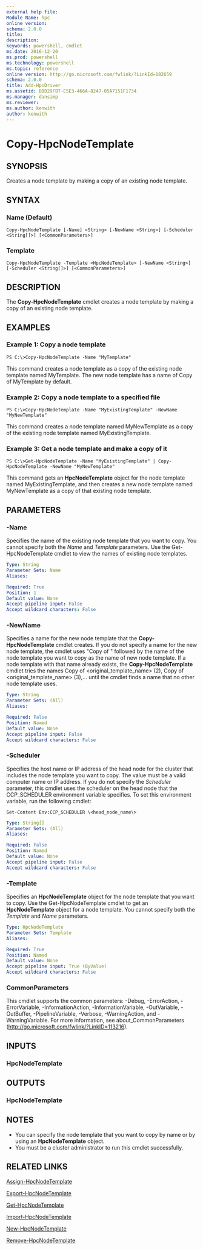```yaml
---
external help file:
Module Name: hpc
online version:
schema: 2.0.0
title:
description:
keywords: powershell, cmdlet
ms.date: 2016-12-20
ms.prod: powershell
ms.technology: powershell
ms.topic: reference
online version: http://go.microsoft.com/fwlink/?LinkId=182659
schema: 2.0.0
title: Add-HpcDriver
ms.assetid: B0D29FB7-E5E3-466A-8247-05A7151F1734
ms.manager: dansimp
ms.reviewer:
ms.author: kenwith
author: kenwith
---
```


# Copy-HpcNodeTemplate

## SYNOPSIS
Creates a node template by making a copy of an existing node template.

## SYNTAX

### Name (Default)
```
Copy-HpcNodeTemplate [-Name] <String> [-NewName <String>] [-Scheduler <String[]>] [<CommonParameters>]
```

### Template
```
Copy-HpcNodeTemplate -Template <HpcNodeTemplate> [-NewName <String>] [-Scheduler <String[]>] [<CommonParameters>]
```

## DESCRIPTION
The **Copy-HpcNodeTemplate** cmdlet creates a node template by making a copy of an existing node template.

## EXAMPLES

### Example 1: Copy a node template
```
PS C:\>Copy-HpcNodeTemplate -Name "MyTemplate"
```

This command creates a node template as a copy of the existing node template named MyTemplate.
The new node template has a name of Copy of MyTemplate by default.

### Example 2: Copy a node template to a specified file
```
PS C:\>Copy-HpcNodeTemplate -Name "MyExistingTemplate" -NewName "MyNewTemplate"
```

This command creates a node template named MyNewTemplate as a copy of the existing node template named MyExistingTemplate.

### Example 3: Get a node template and make a copy of it
```
PS C:\>Get-HpcNodeTemplate -Name "MyExistingTemplate" | Copy-HpcNodeTemplate -NewName "MyNewTemplate"
```

This command gets an **HpcNodeTemplate** object for the node template named MyExistingTemplate, and then creates a new node template named MyNewTemplate as a copy of that existing node template.

## PARAMETERS

### -Name
Specifies the name of the existing node template that you want to copy.
You cannot specify both the *Name* and *Template* parameters.
Use the Get-HpcNodeTemplate cmdlet to view the names of existing node templates.

```yaml
Type: String
Parameter Sets: Name
Aliases:

Required: True
Position: 1
Default value: None
Accept pipeline input: False
Accept wildcard characters: False
```

### -NewName
Specifies a name for the new node template that the **Copy-HpcNodeTemplate** cmdlet creates.
If you do not specify a name for the new node template, the cmdlet uses "Copy of " followed by the name of the node template you want to copy as the name of new node template.
If a node template with that name already exists, the **Copy-HpcNodeTemplate** cmdlet tries the names Copy of \<original_template_name\> (2), Copy of \<original_template_name\> (3),...
until the cmdlet finds a name that no other node template uses.

```yaml
Type: String
Parameter Sets: (All)
Aliases:

Required: False
Position: Named
Default value: None
Accept pipeline input: False
Accept wildcard characters: False
```

### -Scheduler
Specifies the host name or IP address of the head node for the cluster that includes the node template you want to copy.
The value must be a valid computer name or IP address.
If you do not specify the *Scheduler* parameter, this cmdlet uses the scheduler on the head node that the CCP_SCHEDULER environment variable specifies.
To set this environment variable, run the following cmdlet:

`Set-Content Env:CCP_SCHEDULER \<head_node_name\>`

```yaml
Type: String[]
Parameter Sets: (All)
Aliases:

Required: False
Position: Named
Default value: None
Accept pipeline input: False
Accept wildcard characters: False
```

### -Template
Specifies an **HpcNodeTemplate** object for the node template that you want to copy.
Use the Get-HpcNodeTemplate cmdlet to get an **HpcNodeTemplate** object for a node template.
You cannot specify both the *Template* and *Name* parameters.

```yaml
Type: HpcNodeTemplate
Parameter Sets: Template
Aliases:

Required: True
Position: Named
Default value: None
Accept pipeline input: True (ByValue)
Accept wildcard characters: False
```

### CommonParameters
This cmdlet supports the common parameters: -Debug, -ErrorAction, -ErrorVariable, -InformationAction, -InformationVariable, -OutVariable, -OutBuffer, -PipelineVariable, -Verbose, -WarningAction, and -WarningVariable. For more information, see about_CommonParameters (http://go.microsoft.com/fwlink/?LinkID=113216).

## INPUTS

### HpcNodeTemplate

## OUTPUTS

### HpcNodeTemplate

## NOTES
* You can specify the node template that you want to copy by name or by using an **HpcNodeTemplate** object.
* You must be a cluster administrator to run this cmdlet successfully.

## RELATED LINKS

[Assign-HpcNodeTemplate](./Assign-HpcNodeTemplate.md)

[Export-HpcNodeTemplate](./Export-HpcNodeTemplate.md)

[Get-HpcNodeTemplate](./Get-HpcNodeTemplate.md)

[Import-HpcNodeTemplate](./Import-HpcNodeTemplate.md)

[New-HpcNodeTemplate](./New-HpcNodeTemplate.md)

[Remove-HpcNodeTemplate](./Remove-HpcNodeTemplate.md)
